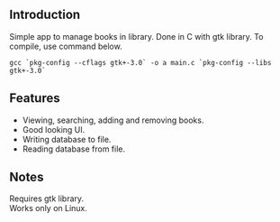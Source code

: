 ## Introduction
Simple app to manage books in library. Done in C with gtk library.
To compile, use command below.
```
gcc `pkg-config --cflags gtk+-3.0` -o a main.c `pkg-config --libs gtk+-3.0`
```
## Features
- Viewing, searching, adding and removing books.
- Good looking UI.
- Writing database to file.
- Reading database from file.

## Notes
Requires gtk library. \
Works only on Linux.

